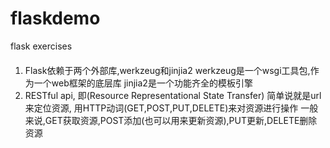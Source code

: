 # flaskdemo
flask exercises

####
1. Flask依赖于两个外部库,werkzeug和jinjia2
werkzeug是一个wsgi工具包,作为一个web框架的底层库
jinjia2是一个功能齐全的模板引擎
2. RESTful api, 即(Resource Representational State Transfer)
简单说就是url来定位资源, 用HTTP动词(GET,POST,PUT,DELETE)来对资源进行操作
一般来说,GET获取资源,POST添加(也可以用来更新资源),PUT更新,DELETE删除资源

